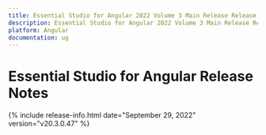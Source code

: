 ```yaml
---
title: Essential Studio for Angular 2022 Volume 3 Main Release Release Notes  
description: Essential Studio for Angular 2022 Volume 3 Main Release Release Notes  
platform: Angular
documentation: ug
---
```


# Essential Studio for Angular  Release Notes  

{% include release-info.html date="September 29, 2022"  version="v20.3.0.47" %} 





